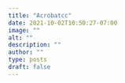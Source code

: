 ```yaml
---
title: "Acrobatcc"
date: 2021-10-02T10:50:27-07:00
image: ""
alt: ""
description: ""
author: ""
type: posts
draft: false
---
```

